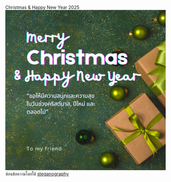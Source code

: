   Christmas & Happy New Year 2025
![Alt text](images/Christmas_e-card.png)
ซ่อนข้อความโดยใช้ [steganography](https://stylesuxx.github.io/steganography)
